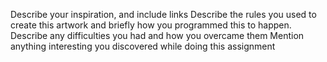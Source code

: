 Describe your inspiration, and include links
Describe the rules you used to create this artwork and briefly how you programmed this to happen.
Describe any difficulties you had and how you overcame them
Mention anything interesting you discovered while doing this assignment


